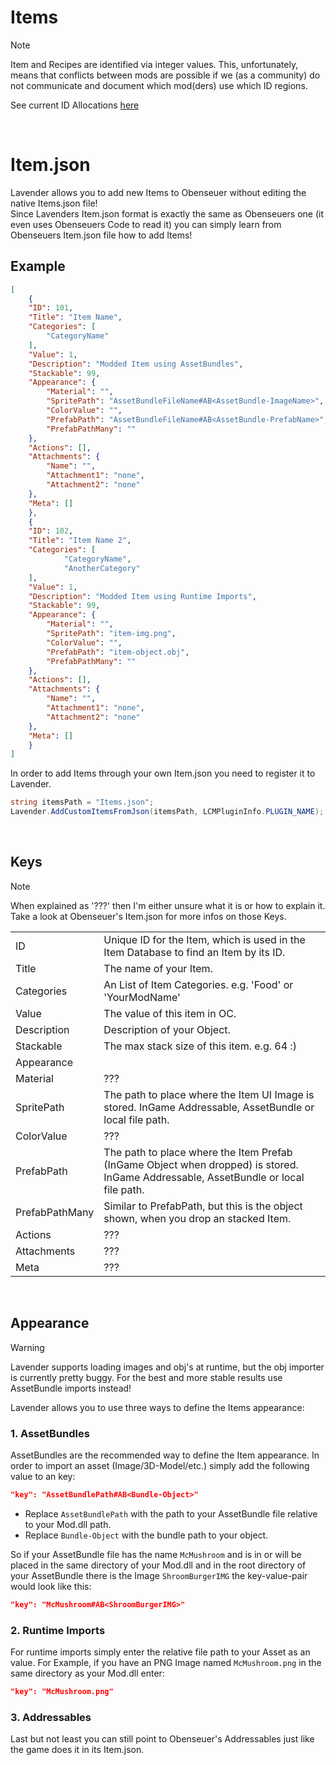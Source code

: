 # Items
> [!NOTE]
> Item and Recipes are identified via integer values. This, unfortunately, means that conflicts between mods are possible if we (as a community) 
> do not communicate and document which mod(ders) use which ID regions.
>
> See current ID Allocations [here](https://stalburg.net/index.php?title=Obenseuer/Modding#ID_Allocations)
<br>

# Item.json
Lavender allows you to add new Items to Obenseuer without editing the native Items.json file! <br>
Since Lavenders Item.json format is exactly the same as Obenseuers one (it even uses Obenseuers Code to read it) you can simply learn from
Obenseuers Item.json file how to add Items!

## Example
```json
[
    {
	"ID": 101,
	"Title": "Item Name",
	"Categories": [
	    "CategoryName"
	],
	"Value": 1,
	"Description": "Modded Item using AssetBundles",
	"Stackable": 99,
	"Appearance": {
		"Material": "",
		"SpritePath": "AssetBundleFileName#AB<AssetBundle-ImageName>",
		"ColorValue": "",
		"PrefabPath": "AssetBundleFileName#AB<AssetBundle-PrefabName>",
		"PrefabPathMany": ""
	},
	"Actions": [],
	"Attachments": {
		"Name": "",
		"Attachment1": "none",
		"Attachment2": "none"
	},
	"Meta": []
    },
    {
	"ID": 102,
	"Title": "Item Name 2",
	"Categories": [
            "CategoryName",
            "AnotherCategory"
	],
	"Value": 1,
	"Description": "Modded Item using Runtime Imports",
	"Stackable": 99,
	"Appearance": {
		"Material": "",
		"SpritePath": "item-img.png",
		"ColorValue": "",
		"PrefabPath": "item-object.obj",
		"PrefabPathMany": ""
	},
	"Actions": [],
	"Attachments": {
		"Name": "",
		"Attachment1": "none",
		"Attachment2": "none"
	},
	"Meta": []
    }
]
```

In order to add Items through your own Item.json you need to register it to Lavender.
```cs
string itemsPath = "Items.json";
Lavender.AddCustomItemsFromJson(itemsPath, LCMPluginInfo.PLUGIN_NAME);
```

<br>

## Keys
> [!NOTE]
> When explained as '???' then I'm either unsure what it is or how to explain it. Take a look at Obenseuer's Item.json for more infos on those Keys. 

<table>
<tr>
    <td>ID</td>
    <td>Unique ID for the Item, which is used in the Item Database to find an Item by its ID.</td>
</tr>
<tr>
    <td>Title</td>
    <td>The name of your Item.</td>
</tr>
<tr>
    <td>Categories</td>
    <td>An List of Item Categories. e.g. 'Food' or 'YourModName'</td>
</tr>
<tr>
    <td>Value</td>
    <td>The value of this item in OC.</td>
</tr>
<tr>
    <td>Description</td>
    <td>Description of your Object.</td>
</tr>
<tr>
    <td>Stackable</td>
    <td>The max stack size of this item. e.g. 64 :)</td>
</tr>
<tr>
    <td>Appearance</td>
    <td></td>
</tr>
<tr>
    <td>Material</td>
    <td>???</td>
</tr>
<tr>
    <td>SpritePath</td>
    <td>The path to place where the Item UI Image is stored. InGame Addressable, AssetBundle or local file path.</td>
</tr>
<tr>
    <td>ColorValue</td>
    <td>???</td>
</tr>
<tr>
    <td>PrefabPath</td>
    <td>The path to place where the Item Prefab (InGame Object when dropped) is stored. InGame Addressable, AssetBundle or local file path.</td>
</tr>
<tr>
    <td>PrefabPathMany</td>
    <td>Similar to PrefabPath, but this is the object shown, when you drop an stacked Item.</td>
</tr>
<tr>
    <td>Actions</td>
    <td>???</td>
</tr>
<tr>
    <td>Attachments</td>
    <td>???</td>
</tr>
<tr>
    <td>Meta</td>
    <td>???</td>
</tr>
</table>

<br>

## Appearance
> [!WARNING]
> Lavender supports loading images and obj's at runtime, but the obj importer is currently pretty buggy. For the best and more stable results use AssetBundle imports instead!


Lavender allows you to use three ways to define the Items appearance:

### 1. AssetBundles
AssetBundles are the recommended way to define the Item appearance.
In order to import an asset (Image/3D-Model/etc.) simply add the following value to an key:
```json
"key": "AssetBundlePath#AB<Bundle-Object>"
```
- Replace ``AssetBundlePath`` with the path to your AssetBundle file relative to your Mod.dll path.
- Replace ``Bundle-Object`` with the bundle path to your object.

So if your AssetBundle file has the name ``McMushroom`` and is in or will be placed in the same directory of your Mod.dll and in the root directory
of your AssetBundle there is the Image ``ShroomBurgerIMG`` the key-value-pair would look like this:
```json
"key": "McMushroom#AB<ShroomBurgerIMG>"
```

### 2. Runtime Imports
For runtime imports simply enter the relative file path to your Asset as an value.
For Example, if you have an PNG Image named ``McMushroom.png`` in the same directory as your Mod.dll enter:
```json
"key": "McMushroom.png"
```

### 3. Addressables
Last but not least you can still point to Obenseuer's Addressables just like the game does it in its Item.json.
